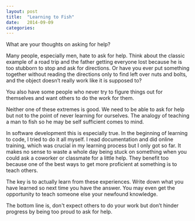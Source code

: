 ```yaml
---
layout: post
title:  "Learning to Fish"
date:   2014-09-09 
categories: 
---
```



What are your thoughts on asking for help?

Many people, especially men, hate to ask for help. Think about the classic example of a road trip and the father getting everyone lost because he is too stubborn to stop and ask for directions. Or have you ever put something together without reading the directions only to find left over nuts and bolts, and the object doesn’t really work like it is supposed to?

You also have some people who never try to figure things out for themselves and want others to do the work for them. 

Neither one of these extremes is good. We need to be able to ask for help but not to the point of never learning for ourselves. The analogy of teaching a man to fish so he may be self sufficient comes to mind. 

In software development this is especially true. In the beginning of learning to code, I tried to do it all myself. I read documentation and did online training, which was crucial in my learning process but I only got so far. It makes no sense to waste a whole day being stuck on something when you could ask a coworker or classmate for a little help. They benefit too because one of the best ways to get more proficient at something is to teach others.

The key is to actually learn from these experiences. Write down what you have learned so next time you have the answer. You may even get the opportunity to teach someone else your newfound knowledge.

The bottom line is, don't expect others to do your work but don’t hinder progress by being too proud to ask for help.